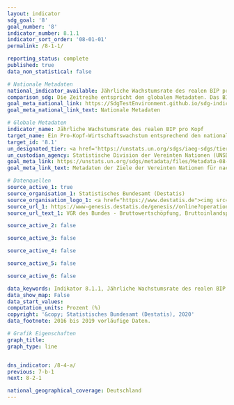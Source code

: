 ```yaml
---
layout: indicator
sdg_goal: '8'
goal_number: '8'
indicator_number: 8.1.1
indicator_sort_order: '08-01-01'
permalink: /8-1-1/

reporting_status: complete
published: true
data_non_statistical: false

# Nationale Metadaten
national_indicator_available: Jährliche Wachstumsrate des realen BIP pro Kopf
comparison_sdg: Die Zeitreihe entspricht den globalen Metadaten. Das BIP wird jedoch in EUR und nicht in US-Dollar berechnet.
goal_meta_national_link: https://SdgTestEnvironment.github.io/sdg-indicators/public/MetaDe/8.1.1.pdf
goal_meta_national_link_text: Nationale Metadaten

# Globale Metadaten
indicator_name: Jährliche Wachstumsrate des realen BIP pro Kopf
target_name: Ein Pro-Kopf-Wirtschaftswachstum entsprechend den nationalen Gegebenheiten und insbesondere ein jährliches Wachstum des Bruttoinlandsprodukts von mindestens 7 Prozent in den am wenigsten entwickelten Ländern aufrechterhalten
target_id: '8.1'
un_designated_tier: <a href='https://unstats.un.org/sdgs/iaeg-sdgs/tier-classification/' title='Klicken Sie hier um weitere Informationen zur UN-Tier-Klassifikation zu erhalten.'>Tier I</a>
un_custodian_agency: Statistische Division der Vereinten Nationen (UNSD)
goal_meta_link: https://unstats.un.org/sdgs/metadata/files/Metadata-08-01-01.pdf
goal_meta_link_text: Metadaten der Ziele der Vereinten Nationen für nachhaltige Entwicklung

# Datenquellen
source_active_1: true
source_organisation_1: Statistisches Bundesamt (Destatis)
source_organisation_logo_1: <a href="https://www.destatis.de"><img src="https://g205sdgs.github.io/sdg-indicators/public/OrgImgDe/destatis.png" alt="Logo destatis" style="height:60px; width:148px"/></a>
source_url_1: https://www-genesis.destatis.de/genesis//online?operation=table&code=81000-0001&bypass=true&language=de
source_url_text_1: VGR des Bundes - Bruttowertschöpfung, Bruttoinlandsprodukt (nominal/preisbereinigt) – GENESIS online 81000-0001

source_active_2: false

source_active_3: false

source_active_4: false

source_active_5: false

source_active_6: false

data_keywords: Indikator 8.1.1, Jährliche Wachstumsrate des realen BIP pro Kopf, Statistischen Division der VN (UNSD)
data_show_map: False
data_start_values: 
computation_units: Prozent (%)
copyright: '&copy; Statistisches Bundesamt (Destatis), 2020'
data_footnote: 2016 bis 2019 vorläufige Daten.

# Grafik Eigenschaften
graph_title: 
graph_type: line


dns_indicator: /8-4-a/
previous: 7-b-1
next: 8-2-1

national_geographical_coverage: Deutschland
---
```


<span></span>